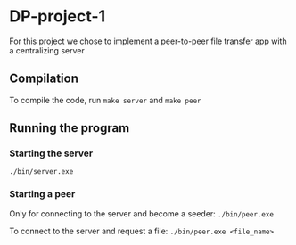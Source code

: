 # DP-project-1
For this project we chose to implement a peer-to-peer file transfer app with a centralizing server

## Compilation
To compile the code, run `make server` and `make peer`

## Running the program
### Starting the server
`./bin/server.exe`

### Starting a peer
Only for connecting to the server and become a seeder:
`./bin/peer.exe`

To connect to the server and request a file:
`./bin/peer.exe <file_name>`